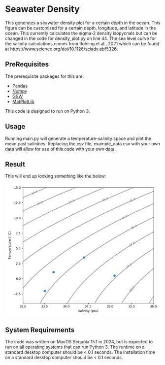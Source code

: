 # Seawater Density

This generates a seawater density plot for a certain depth in the ocean. This figure can be customised for a certain 
depth, longitude, and latitude in the ocean. This currently calculates the sigma-2 density isopycnals but can be changed
in the code for density_plot.py on line 44. The sea level curve for the salinity calculations comes from Rohling et al., 2021
which can be found at https://www.science.org/doi/10.1126/sciadv.abf5326.


## PreRequisites

The prerequisite packages for this are:
- [Pandas](https://zenodo.org/records/13819579)
- [Numpy](https://www.nature.com/articles/s41586-020-2649-2)
- [GSW](https://zenodo.org/records/5214122)
- [MatPlotLib](https://matplotlib.org)

This code is designed to run on Python 3.

## Usage

Running main.py will generate a temperature-salinity space and plot the mean past salinities. Replacing the csv file, 
example_data.csv with your own data will allow for use of this code with your own data.

## Result

This will end up looking something like the below:

![](example_figure.png)

## System Requirements

The code was written on MacOS Sequoia 15.1 in 2024, but is expected to run on all operating systems that can run 
Python 3. The runtime on a standard desktop computer should be < 0.1 seconds. The installation time on a standard 
desktop computer should be < 0.1 seconds. 



